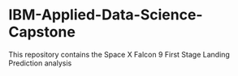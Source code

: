 # IBM-Applied-Data-Science-Capstone
This repository contains the Space X Falcon 9 First Stage Landing Prediction analysis 
